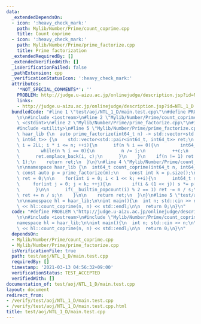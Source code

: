 ```yaml
---
data:
  _extendedDependsOn:
  - icon: ':heavy_check_mark:'
    path: Mylib/Number/Prime/count_coprime.cpp
    title: Count coprime
  - icon: ':heavy_check_mark:'
    path: Mylib/Number/Prime/prime_factorize.cpp
    title: Prime factorization
  _extendedRequiredBy: []
  _extendedVerifiedWith: []
  _isVerificationFailed: false
  _pathExtension: cpp
  _verificationStatusIcon: ':heavy_check_mark:'
  attributes:
    '*NOT_SPECIAL_COMMENTS*': ''
    PROBLEM: http://judge.u-aizu.ac.jp/onlinejudge/description.jsp?id=NTL_1_D
    links:
    - http://judge.u-aizu.ac.jp/onlinejudge/description.jsp?id=NTL_1_D
  bundledCode: "#line 1 \"test/aoj/NTL_1_D/main.test.cpp\"\n#define PROBLEM \"http://judge.u-aizu.ac.jp/onlinejudge/description.jsp?id=NTL_1_D\"\
    \n\n#include <iostream>\n#line 2 \"Mylib/Number/Prime/count_coprime.cpp\"\n#include\
    \ <cstdint>\n#line 2 \"Mylib/Number/Prime/prime_factorize.cpp\"\n#include <vector>\n\
    #include <utility>\n#line 5 \"Mylib/Number/Prime/prime_factorize.cpp\"\n\nnamespace\
    \ haar_lib {\n  auto prime_factorize(int64_t n) -> std::vector<std::pair<int64_t,\
    \ int64_t>> {\n    std::vector<std::pair<int64_t, int64_t>> ret;\n    for(int64_t\
    \ i = 2LL; i * i <= n; ++i){\n      if(n % i == 0){\n        int64_t c = 0;\n\
    \        while(n % i == 0){\n          n /= i;\n          ++c;\n        }\n  \
    \      ret.emplace_back(i, c);\n      }\n    }\n    if(n != 1) ret.emplace_back(n,\
    \ 1);\n    return ret;\n  }\n}\n#line 4 \"Mylib/Number/Prime/count_coprime.cpp\"\
    \n\nnamespace haar_lib {\n  int64_t count_coprime(int64_t n, int64_t m){\n   \
    \ const auto p = prime_factorize(m);\n    const int k = p.size();\n\n    int64_t\
    \ ret = 0;\n\n    for(int i = 0; i < 1 << k; ++i){\n      int64_t s = 1;\n\n \
    \     for(int j = 0; j < k; ++j){\n        if(i & (1 << j)) s *= p[j].first;\n\
    \      }\n\n      if(__builtin_popcount(i) % 2 == 1) ret -= n / s;\n      else\
    \ ret += n / s;\n    }\n\n    return ret;\n  }\n}\n#line 5 \"test/aoj/NTL_1_D/main.test.cpp\"\
    \n\nnamespace hl = haar_lib;\n\nint main(){\n  int n; std::cin >> n;\n\n  std::cout\
    \ << hl::count_coprime(n, n) << std::endl;\n\n  return 0;\n}\n"
  code: "#define PROBLEM \"http://judge.u-aizu.ac.jp/onlinejudge/description.jsp?id=NTL_1_D\"\
    \n\n#include <iostream>\n#include \"Mylib/Number/Prime/count_coprime.cpp\"\n\n\
    namespace hl = haar_lib;\n\nint main(){\n  int n; std::cin >> n;\n\n  std::cout\
    \ << hl::count_coprime(n, n) << std::endl;\n\n  return 0;\n}\n"
  dependsOn:
  - Mylib/Number/Prime/count_coprime.cpp
  - Mylib/Number/Prime/prime_factorize.cpp
  isVerificationFile: true
  path: test/aoj/NTL_1_D/main.test.cpp
  requiredBy: []
  timestamp: '2021-03-13 04:56:32+09:00'
  verificationStatus: TEST_ACCEPTED
  verifiedWith: []
documentation_of: test/aoj/NTL_1_D/main.test.cpp
layout: document
redirect_from:
- /verify/test/aoj/NTL_1_D/main.test.cpp
- /verify/test/aoj/NTL_1_D/main.test.cpp.html
title: test/aoj/NTL_1_D/main.test.cpp
---
```

